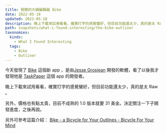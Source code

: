 ```yaml
---
title: 極簡的大綱編輯器 Bike
date: 2022-05-18
updated: 2022-05-18
description: 晚上下載來試用看看，確實打字的感覺蠻好，但目前功能還太少，真的是太 Raw 。
path: snapshots/what-i-found-interesting/the-bike-outliner
taxonomies:
  kinds: 
    - What I Found Interesting
  tags: 
    - Bike
    - Outliner
---
```


今天發現了 [Bike](https://hogbaysoftware.netlify.app/bike/) 這個新 app ，是由[Jesse Grosjean](https://twitter.com/jessegrosjean) 開發的軟體，看了以後我才發現他是 [TaskPaper](https://www.taskpaper.com/) 這個 app 的開發者。

晚上下載來試用看看，確實打字的感覺蠻好，但目前功能還太少，真的是太 Raw 。

另外，價格也有點太貴，目前不成熟的 1.0 版本就要 31 美金。決定關注一下子開發進度，之後再說。

另外可參考這篇介紹： [Bike - a Bicycle for Your Outlines - Bicycle For Your Mind](http://bicycleforyourmind.com/bike_a_bicycle_for_your_outlines)